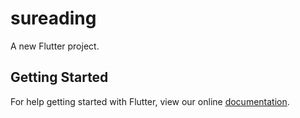# sureading

A new Flutter project.

## Getting Started

For help getting started with Flutter, view our online
[documentation](https://flutter.io/).
